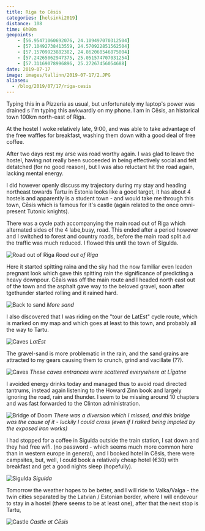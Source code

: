 ```yaml
--- 
title: Riga to Cēsis
categories: [helsinki2019]
distance: 108
time: 6h00m
geopoints:
    - [56.95471060692076, 24.109497070312504]
    - [57.10492738413559, 24.570922851562504]
    - [57.15709923882382, 24.862060546875004]
    - [57.24265062947375, 25.051574707031254]
    - [57.31169078996896, 25.27267456054688]
date: 2019-07-17
image: images/tallinn/2019-07-17/2.JPG
aliases:
  - /blog/2019/07/17/riga-cesis
---
```



Typing this in a Pizzeria as usual, but unfortunately my laptop's power was
drained s I'm typing this awkwardly on my phone. I am in Cēsis, an historical
town 100km north-east of Riga.

At the hostel I woke relatively late, 9:00, and was able to take advantage of
the free waffles for breakfast, washing them down with a good deal of free
coffee.

After two days rest my arse was road worthy again. I was glad to leave the
hostel, having not really been succeeded in being effectively social and felt
detatched (for no good reason), but I was also reluctant hit the road again,
lacking mental energy.

I did however openly discuss my trajectory during my stay and heading
northeast towards Tartu in Estonia looks like a good target, it has about 4
hostels and apparently is a student town - and would take me through this
town, Cēsis which is famous for it's castle (again related to the once
omni-present Tutonic knights).

There was a cycle path accompanying the main road out of Riga which alternated
sides of the 4 labe,busy, road. This ended after a period however and I
switched to forest and country roads, before the main road split a.d the
traffic was much reduced. I flowed this until the town of Sigulda.

![Road out of Riga](/images/tallinn/2019-07-17/1.JPG)
*Road out of Riga*

Here it started spitting raina and the sky had the now familiar even leaden
pregnant look which gave this spitting rain the significance of predicting a
heavy downpour. Cēais was off the main route and I headed north east out of
the town and the asphalt gave way to the beloved gravel, soon after tgethunder
started rolling and it rained hard.

![Back to sand](/images/tallinn/2019-07-17/2.JPG)
*More sand*

I also discovered that I was riding on the "tour de LatEst" cycle route, which
is marked on my map and which goes at least to this town, and probably all the
way to Tartu.

![Caves](/images/tallinn/2019-07-17/5.JPG)
*LatEst*

The gravel-sand is more problematic in the rain, and the sand grains are
attracted to my gears causing them to crunch, grind and vacillate (??).

![Caves](/images/tallinn/2019-07-17/4.JPG)
*These caves entrances were scattered everywhere at Līgatne*

I avoided energy drinks today and managed thus to avoid road directed
tantrums, instead again listening to the Howard Zinn book and largely ignoring
the road, rain and thunder. I seem to be missing around 10 chapters and was
fast forwarded to the Clinton administration.

![Bridge of Doom](/images/tallinn/2019-07-17/6.JPG)
*There was a diversion which I missed, and this bridge was the cause of it -
luckily I could cross (even if I risked being impaled by the exposed iron
works)*

I had stopped for a coffee in Sigulda outside the train station, I sat down and
they had free wifi. (no password - which seems much more common here than in
western europe in general), and I booked hotel in Cēsis, there were campsites,
but, well, I could book a relatively cheap hotel (€30) with breakfast and
get a good nights sleep (hopefully).

![Sigulda](/images/tallinn/2019-07-17/3.JPG)
*Sigulda*

Tomorrow the weather hopes to be better, and I will ride to Valka/Valga - the
twin cities separated by the Latvian / Estonian border, where I will endevour
to stay in a hostel (there seems to be at least one), after that the next stop
is Tartu, 

![Castle](/images/tallinn/2019-07-17/7.JPG)
*Castle at Cēsis*
